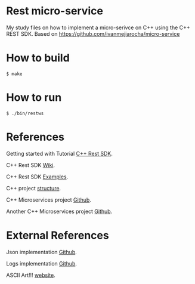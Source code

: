 # Rest micro-service

My study files on how to implement a micro-serivce on C++ using the C++ REST SDK.
Based on https://github.com/ivanmejiarocha/micro-service

# How to build
	$ make

# How to run
	$ ./bin/restws


# References

Getting started with Tutorial [C++ Rest SDK](https://github.com/Microsoft/cpprestsdk/wiki/Getting-Started-Tutorial).

C++ Rest SDK [Wiki](https://github.com/Microsoft/cpprestsdk/wiki).

C++ Rest SDK [Examples](https://github.com/Microsoft/cpprestsdk/wiki/Samples).

C++ project [structure](https://hiltmon.com/blog/2013/07/03/a-simple-c-plus-plus-project-structure/).

C++ Microservices project [Github](https://github.com/ivanmejiarocha/micro-service).

Another C++ Microservices project [Github](https://medium.com/audelabs/modern-c-micro-service-implementation-rest-api-b499ffeaf898).



# External References

Json implementation [Github](https://github.com/nlohmann/json).

Logs implementation [Github](https://github.com/Iyengar111/NanoLog).

ASCII Art!!! [website](http://patorjk.com/software/taag).

